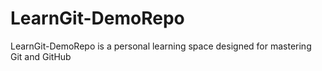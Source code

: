 # LearnGit-DemoRepo
LearnGit-DemoRepo is a personal learning space designed for mastering Git and GitHub
